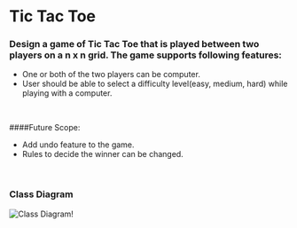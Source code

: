 # Tic Tac Toe

### Design a game of Tic Tac Toe that is played between two players on a n x n grid. The game supports following features:  
* One or both of the two players can be computer.
* User should be able to select a difficulty level(easy, medium, hard) while playing with a computer.

<br>

####Future Scope:  
* Add undo feature to the game.
* Rules to decide the winner can be changed.

<br>

### Class Diagram
![Class Diagram!](../../../TicTacToe_class_diagram.svg)
